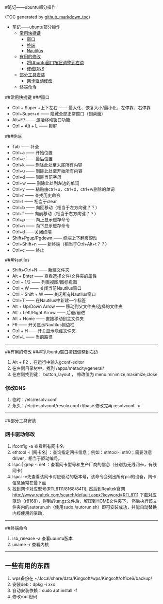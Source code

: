 #笔记——ubuntu部分操作

(TOC generated by [github_markdown_toc](https://github.com/zhangdanzhu/github_markdown_toc))

- [笔记——ubuntu部分操作](#笔记ubuntu部分操作)  
	- [常用快捷键](#常用快捷键)  
		- [窗口](#窗口)  
		- [终端](#终端)  
		- [Nautilus](#nautilus)  
	- [有用的修改](#有用的修改)  
		- [将Ubuntu窗口按钮调整到右边](#将ubuntu窗口按钮调整到右边)  
		- [修改DNS](#修改dns)  
	- [部分工具安装](#部分工具安装)  
		- [网卡驱动修改](#网卡驱动修改)  
	- [终端命令](#终端命令)  




##常用快捷键
###窗口
-  Ctrl + Super +上下左右 —— 最大化、恢复大小/最小化、左停靠、右停靠
- Ctrl+Super+d —— 隐藏全部正常窗口（到桌面）
- Alt+F7 —— 激活移动窗口功能
- Ctrl + Alt + L —— 锁屏

###终端
- Tab —— 补全
- Ctrl+a —— 开始位置
- Ctrl+e —— 最后位置
- Ctrl+k —— 删除此处至末尾所有内容
- Ctrl+u —— 删除此处至开始所有内容
- Ctrl+d —— 删除当前字母
- Ctrl+w —— 删除此处到左边的单词
- Ctrl+y —— 粘贴由ctrl+u，ctrl+d，ctrl+w删除的单词
- Ctrl+r —— 查找历史命令
- Ctrl+l —— 相当于clear
- Ctrl+b —— 向回移动（相当于左方向键？？）
- Ctrl+f —— 向前移动（相当于右方向键？？）
- Ctrl+p —— 向上显示缓存命令
- Ctrl+n —— 向下显示缓存命令
- Ctrl+d ——关闭终端
- Shift+Pgup/Pgdown —— 终端上下翻页滚动
- Ctrl+Shift+n —— 新终端（相当于Ctrl+Alt+t？？）
- Ctrl+c —— 终止

###Nautilus
- Shift+Ctrl+N —— 新建文件夹
- Alt + Enter —— 查看选择文件/文件夹的属性
- Ctrl + 1/2 —— 列表视图/图标视图
- Ctrl + W —— 关闭当前Nautilus窗口
- Ctrl + Shift + W —— 关闭所有Nautilus窗口
- Ctrl+T —— 在Nautilus中新建一个标签
- Alt + Up/Down Arrow —— 移动到父文件夹/选择的文件夹
- Alt + Left/Right Arrow —— 后退/前进
- Alt + Home —— 直接移动到主文件夹
- F9 —— 开关显示Nautilus侧边栏
- Ctrl + H ——开关显示隐藏文件夹
- Ctrl+L —— 当前路径

***
##有用的修改
###将Ubuntu窗口按钮调整到右边
1. Alt + F2 ，在运行中输入gconf-editor 
2. 在左侧目录树中，找到 /apps/metacity/general/ 
3. 在右侧找到键： button_layout ， 修改值为 menu:minimize,maximize,close

### 修改DNS
1. 临时：/etc/resolv.conf  
2. 永久：/etc/resolvconf/resolv.conf.d/base 修改完再 resolvconf -u  

***
##部分工具安装
### 网卡驱动修改
1. ifconfig -a 查看所有网卡名
2. ethtool -i \[网卡名] ：查询指定网卡信息；例如：ethtool-i eth0；需要注意driver，相当于驱动编号。
 3. lspci| grep -i net ：查看网卡型号和生产厂商的信息（分别为无线网卡，有线网卡）
 4. lspci -v先查看该网卡对应驱动的版本号，该命令会列出所有pci的设备，网卡信息通常在最下面
 5. 找到网卡对应型号(RTL8111/8168/8411), 然后到Realtek官网 http://www.realtek.com/search/default.aspx?keyword=RTL8111
下载对应驱动（r8168），得到的tar.gz文件后，解压到HOME文件夹下，
然后执行该文件夹内的autorun.sh（使用sudo./autorun.sh）即可安装成功，并能自动替换内核使用的驱动，

***
##终端命令
1. lsb_release -a 查看ubuntu版本
2. uname -r 查看内核  

***
## 一些有用的东西  
1. wps备份在 ~/.local/share/data/Kingsoft/wps/Kingsoft/office6/backup/  
2. 安装deb：dpkg -i xxx
3. 自动安装依赖：sudo apt install -f
4. 修改root密码
  
  
